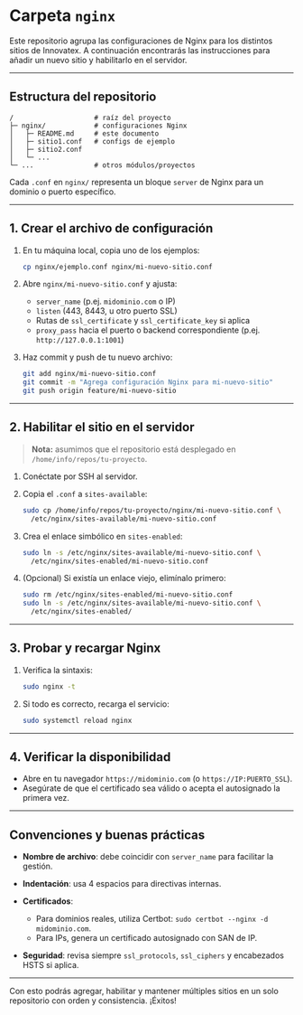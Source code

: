 # Carpeta `nginx`

Este repositorio agrupa las configuraciones de Nginx para los distintos sitios de Innovatex. A continuación encontrarás las instrucciones para añadir un nuevo sitio y habilitarlo en el servidor.

---

## Estructura del repositorio

```
/                    # raíz del proyecto
├─ nginx/            # configuraciones Nginx
│   ├─ README.md     # este documento
│   ├─ sitio1.conf   # configs de ejemplo
│   ├─ sitio2.conf
│   └─ ...
└─ ...               # otros módulos/proyectos
```

Cada `.conf` en `nginx/` representa un bloque `server` de Nginx para un dominio o puerto específico.

---

## 1. Crear el archivo de configuración

1. En tu máquina local, copia uno de los ejemplos:

   ```bash
   cp nginx/ejemplo.conf nginx/mi-nuevo-sitio.conf
   ```

2. Abre `nginx/mi-nuevo-sitio.conf` y ajusta:

   * `server_name` (p.ej. `midominio.com` o IP)
   * `listen` (443, 8443, u otro puerto SSL)
   * Rutas de `ssl_certificate` y `ssl_certificate_key` si aplica
   * `proxy_pass` hacia el puerto o backend correspondiente (p.ej. `http://127.0.0.1:1001`)

3. Haz commit y push de tu nuevo archivo:

   ```bash
   git add nginx/mi-nuevo-sitio.conf
   git commit -m "Agrega configuración Nginx para mi-nuevo-sitio"
   git push origin feature/mi-nuevo-sitio
   ```

---

## 2. Habilitar el sitio en el servidor

> **Nota:** asumimos que el repositorio está desplegado en `/home/info/repos/tu-proyecto`.

1. Conéctate por SSH al servidor.
2. Copia el `.conf` a `sites-available`:

   ```bash
   sudo cp /home/info/repos/tu-proyecto/nginx/mi-nuevo-sitio.conf \
     /etc/nginx/sites-available/mi-nuevo-sitio.conf
   ```
3. Crea el enlace simbólico en `sites-enabled`:

   ```bash
   sudo ln -s /etc/nginx/sites-available/mi-nuevo-sitio.conf \
     /etc/nginx/sites-enabled/mi-nuevo-sitio.conf
   ```
4. (Opcional) Si existía un enlace viejo, elimínalo primero:

   ```bash
   sudo rm /etc/nginx/sites-enabled/mi-nuevo-sitio.conf
   sudo ln -s /etc/nginx/sites-available/mi-nuevo-sitio.conf \
     /etc/nginx/sites-enabled/
   ```

---

## 3. Probar y recargar Nginx

1. Verifica la sintaxis:

   ```bash
   sudo nginx -t
   ```
2. Si todo es correcto, recarga el servicio:

   ```bash
   sudo systemctl reload nginx
   ```

---

## 4. Verificar la disponibilidad

* Abre en tu navegador `https://midominio.com` (o `https://IP:PUERTO_SSL`).
* Asegúrate de que el certificado sea válido o acepta el autosignado la primera vez.

---

## Convenciones y buenas prácticas

* **Nombre de archivo**: debe coincidir con `server_name` para facilitar la gestión.
* **Indentación**: usa 4 espacios para directivas internas.
* **Certificados**:

  * Para dominios reales, utiliza Certbot: `sudo certbot --nginx -d midominio.com`.
  * Para IPs, genera un certificado autosignado con SAN de IP.
* **Seguridad**: revisa siempre `ssl_protocols`, `ssl_ciphers` y encabezados HSTS si aplica.

---

Con esto podrás agregar, habilitar y mantener múltiples sitios en un solo repositorio con orden y consistencia. ¡Éxitos!
